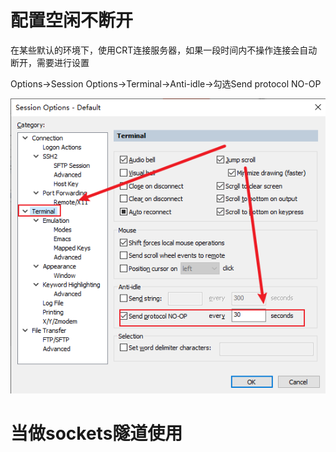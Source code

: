 # 配置空闲不断开
在某些默认的环境下，使用CRT连接服务器，如果一段时间内不操作连接会自动断开，需要进行设置  

Options->Session Options->Terminal->Anti-idle->勾选Send protocol NO-OP

![img.png](images/img.png)
# 当做sockets隧道使用